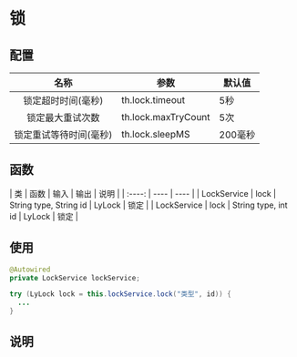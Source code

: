 # 锁

## 配置

| 名称 | 参数 | 默认值 |
| :----: | ---- | ---- |
| 锁定超时时间(毫秒) | th.lock.timeout | 5秒 |
| 锁定最大重试次数 | th.lock.maxTryCount | 5次 |
| 锁定重试等待时间(毫秒) | th.lock.sleepMS | 200毫秒 |

## 函数
| 类 | 函数 | 输入 | 输出 | 说明 |
| :----: | ---- | ---- |
| LockService | lock | String type, String id | LyLock | 锁定 |
| LockService | lock | String type, int id | LyLock | 锁定 |

## 使用
```Java
@Autowired
private LockService lockService;

try (LyLock lock = this.lockService.lock("类型", id)) {
  ...
}
```

## 说明
